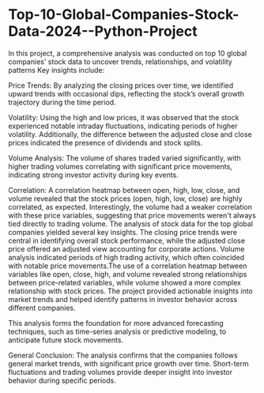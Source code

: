 # Top-10-Global-Companies-Stock-Data-2024--Python-Project
In this project, a comprehensive analysis was conducted on top 10 global companies' stock data to uncover trends, relationships, and volatility patterns
Key insights include:

Price Trends: By analyzing the closing prices over time, we identified upward trends with occasional dips, reflecting the stock’s overall growth trajectory during the time period.

Volatility: Using the high and low prices, it was observed that the stock experienced notable intraday fluctuations, indicating periods of higher volatility. Additionally, the difference between the adjusted close and close prices indicated the presence of dividends and stock splits.

Volume Analysis: The volume of shares traded varied significantly, with higher trading volumes correlating with significant price movements, indicating strong investor activity during key events.

Correlation: A correlation heatmap between open, high, low, close, and volume revealed that the stock prices (open, high, low, close) are highly correlated, as expected. Interestingly, the volume had a weaker correlation with these price variables, suggesting that price movements weren't always tied directly to trading volume.
The analysis of stock data for the top global companies yielded several key insights. The closing price trends were central in identifying overall stock performance, while the adjusted close price offered an adjusted view accounting for corporate actions. Volume analysis indicated periods of high trading activity, which often coincided with notable price movements.The use of a correlation heatmap between variables like open, close, high, and volume revealed strong relationships between price-related variables, while volume showed a more complex relationship with stock prices. The project provided actionable insights into market trends and helped identify patterns in investor behavior across different companies.

This analysis forms the foundation for more advanced forecasting techniques, such as time-series analysis or predictive modeling, to anticipate future stock movements.

General Conclusion: The analysis confirms that the companies follows general market trends, with significant price growth over time. Short-term fluctuations and trading volumes provide deeper insight into investor behavior during specific periods.
